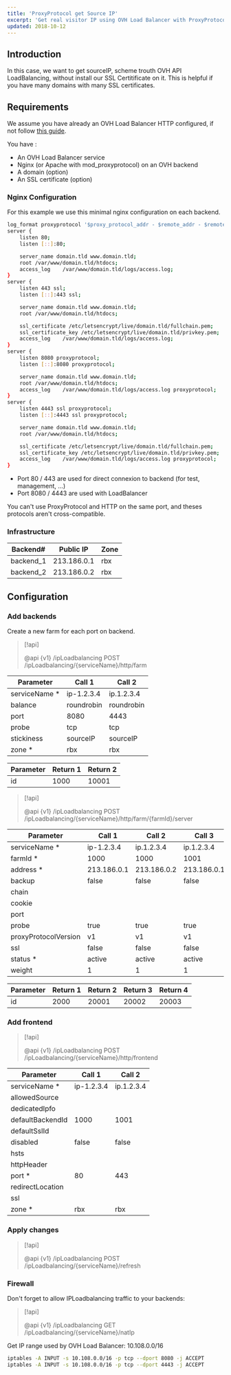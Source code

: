 ```yaml
---
title: 'ProxyProtocol get Source IP'
excerpt: 'Get real visitor IP using OVH Load Balancer with ProxyProtocol'
updated: 2018-10-12
---
```


## Introduction
In this case, we want to get sourceIP, scheme trouth OVH API LoadBalancing, without install our SSL Certitificate on it. This is helpful if you have many domains with many SSL certificates.

## Requirements
We assume you have already an OVH Load Balancer HTTP configured, if not follow [this guide](/pages/network/load_balancer/use-lb).

You have :

- An OVH Load Balancer service
- Nginx (or Apache with mod_proxyprotocol) on an OVH backend
- A domain (option)
- An SSL certificate (option)

### Nginx Configuration
For this example we use this minimal nginx configuration on each backend.

```bash
log_format proxyprotocol '$proxy_protocol_addr - $remote_addr - $remote_user [$time_local] "$request" $status $body_bytes_sent  "$http_referer" "$http_user_agent" "$request_time"';
server {
    listen 80;
    listen [::]:80;

    server_name domain.tld www.domain.tld;
    root /var/www/domain.tld/htdocs;
    access_log    /var/www/domain.tld/logs/access.log;
}
server {
    listen 443 ssl;
    listen [::]:443 ssl;

    server_name domain.tld www.domain.tld;
    root /var/www/domain.tld/htdocs;

    ssl_certificate /etc/letsencrypt/live/domain.tld/fullchain.pem;
    ssl_certificate_key /etc/letsencrypt/live/domain.tld/privkey.pem;
    access_log    /var/www/domain.tld/logs/access.log;
}
server {
    listen 8080 proxyprotocol;
    listen [::]:8080 proxyprotocol;

    server_name domain.tld www.domain.tld;
    root /var/www/domain.tld/htdocs;
    access_log    /var/www/domain.tld/logs/access.log proxyprotocol;
}
server {
    listen 4443 ssl proxyprotocol;
    listen [::]:4443 ssl proxyprotocol;

    server_name domain.tld www.domain.tld;
    root /var/www/domain.tld/htdocs;

    ssl_certificate /etc/letsencrypt/live/domain.tld/fullchain.pem;
    ssl_certificate_key /etc/letsencrypt/live/domain.tld/privkey.pem;
    access_log    /var/www/domain.tld/logs/access.log proxyprotocol;
}
```

- Port 80 / 443 are used for direct connexion to backend (for test, management, ...)
- Port 8080 / 4443 are used with LoadBalancer

You can't use ProxyProtocol and HTTP on the same port, and theses protocols aren't cross-compatible.

### Infrastructure
|Backend#|Public  IP|Zone|
|---|---|---|
|backend_1|213.186.0.1|rbx|
|backend_2|213.186.0.2|rbx|

## Configuration

### Add backends
Create a new farm for each port on backend.

> [!api]
>
> @api {v1} /ipLoadbalancing POST /ipLoadbalancing/{serviceName}/http/farm
> 
|Parameter|Call 1|Call 2|
|---|---|---|
|serviceName *|ip-1.2.3.4|ip.1.2.3.4|
|balance|roundrobin|roundrobin|
|port|8080|4443|
|probe|tcp|tcp|
|stickiness|sourceIP|sourceIP|
|zone *|rbx|rbx|

|Parameter|Return 1|Return 2|
|---|---|---|
|id|1000|10001|

> [!api]
>
> @api {v1} /ipLoadbalancing POST /ipLoadbalancing/{serviceName}/http/farm/{farmId}/server
> 
|Parameter|Call 1|Call 2|Call 3|Call 4|
|---|---|---|---|---|
|serviceName *|ip-1.2.3.4|ip.1.2.3.4|ip.1.2.3.4|ip.1.2.3.4|
|farmId *|1000|1000|1001|1001|
|address *|213.186.0.1|213.186.0.2|213.186.0.1|213.186.0.2|
|backup|false|false|false|false|
|chain|||||
|cookie|||||
|port|||||
|probe|true|true|true|true|
|proxyProtocolVersion|v1|v1|v1|v1|
|ssl|false|false|false|false|
|status *|active|active|active|active|
|weight|1|1|1|1|

|Parameter|Return 1|Return 2|Return 3|Return 4|
|---|---|---|---|---|
|id|2000|20001|20002|20003|

### Add frontend

> [!api]
>
> @api {v1} /ipLoadbalancing POST /ipLoadbalancing/{serviceName}/http/frontend
> 
|Parameter|Call 1|Call 2|
|---|---|---|
|serviceName *|ip-1.2.3.4|ip.1.2.3.4|
|allowedSource|||
|dedicatedIpfo|||
|defaultBackendId|1000|1001|
|defaultSslId|||
|disabled|false|false|
|hsts|||
|httpHeader|||
|port *|80|443|
|redirectLocation|||
|ssl|||
|zone *|rbx|rbx|

### Apply changes

> [!api]
>
> @api {v1} /ipLoadbalancing POST /ipLoadbalancing/{serviceName}/refresh
> 

### Firewall
Don't forget to allow IPLoadbalancing traffic to your backends:

> [!api]
>
> @api {v1} /ipLoadbalancing GET /ipLoadbalancing/{serviceName}/natIp
> 
Get IP range used by OVH Load Balancer: 10.108.0.0/16

```bash
iptables -A INPUT -s 10.108.0.0/16 -p tcp --dport 8080 -j ACCEPT
iptables -A INPUT -s 10.108.0.0/16 -p tcp --dport 4443 -j ACCEPT
```